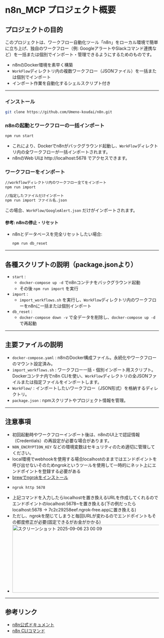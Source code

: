 # n8n_MCP プロジェクト概要

## プロジェクトの目的

このプロジェクトは、ワークフロー自動化ツール「n8n」をローカル環境で簡単に立ち上げ、独自のワークフロー（例: GoogleアラートやSlackコマンド連携など）を一括または個別でインポート・管理できるようにするためのものです。

- n8nのDocker環境を素早く構築
- `WorkFlow`ディレクトリ内の複数ワークフロー（JSONファイル）を一括または個別でインポート
- インポート作業を自動化するシェルスクリプト付き

---

### インストール
``` sh
git clone https://github.com/Umeno-koudai/n8n.git
```
### n8nの起動とワークフローの一括インポート
```sh
npm run start
```
- これにより、Dockerでn8nがバックグラウンド起動し、`WorkFlow`ディレクトリ内の全ワークフローが一括インポートされます。
- n8nのWeb UIは http://localhost:5678 でアクセスできます。

### ワークフローをインポート
```sh
//workflowディレクトリ内のワークフロー全てをインポート
npm run import
```
```sh
//指定したファイルだけインポート
npm run import ファイル名.json
```
この場合、`WorkFlow/GoogleAlert.json` だけがインポートされます。

#### 参考: n8nの停止・リセット
- n8nとデータベースを完全リセットしたい場合:
  ```sh
  npm run db_reset
  ```

---

## 各種スクリプトの説明（package.jsonより）

- `start` :
  - `docker-compose up -d` でn8nコンテナをバックグラウンド起動
  - その後 `npm run import` を実行
- `import` :
  - `import_workflows.sh` を実行し、`WorkFlow`ディレクトリ内のワークフローをn8nに一括または個別インポート
- `db_reset` :
  - `docker-compose down -v` で全データを削除し、`docker-compose up -d` で再起動

---

## 主要ファイルの説明

- `docker-compose.yaml` : n8nのDocker構成ファイル。永続化やワークフローのマウント設定済み。
- `import_workflows.sh` : ワークフロー一括・個別インポート用スクリプト。Dockerコンテナ内でn8n CLIを使い、`WorkFlow`ディレクトリの全JSONファイルまたは指定ファイルをインポートします。
- `WorkFlow/` : インポートしたいワークフロー（JSON形式）を格納するディレクトリ。
- `package.json` : npmスクリプトやプロジェクト情報を管理。

---

## 注意事項
- 初回起動時やワークフローインポート後は、n8nのUI上で認証情報（Credentials）の再設定が必要な場合があります。
- `N8N_ENCRYPTION_KEY` などの環境変数はセキュリティのため適切に管理してください。
- local環境でwebhookを使用する場合localhostのままではエンドポイントを呼び出せないそのためngrokというツールを使用して一時的にネット上にエンドポイントを登録する必要がある
- [brewでngrokをインストール](https://zenn.dev/u2dncx/articles/3fa29c8a3d63b6)
- ``` sh
  ngrok http 5678
  ```
- 上記コマンドを入力したらlocalhostを置き換えるURLを作成してくれるのでエンドポイントのlocalhost:5678~を置き換える(下の例だったらlocalhost:5678 -> 7c2c29258eef.ngrok-free.appに置き換える)
- ただし、ngrokを閉じてしまうと毎回URLが変わるのでエンドポイントもその都度修正が必要(固定できるがお金がかかる) 
- <img width="682" height="222" alt="スクリーンショット 2025-09-06 23 00 09" src="https://github.com/user-attachments/assets/ab943341-f9ca-40cd-99fc-282e134334b1" />

---

## 参考リンク
- [n8n公式ドキュメント](https://docs.n8n.io/)
- [n8n CLIコマンド](https://docs.n8n.io/hosting/cli-commands/#import-workflows-and-credentials)
